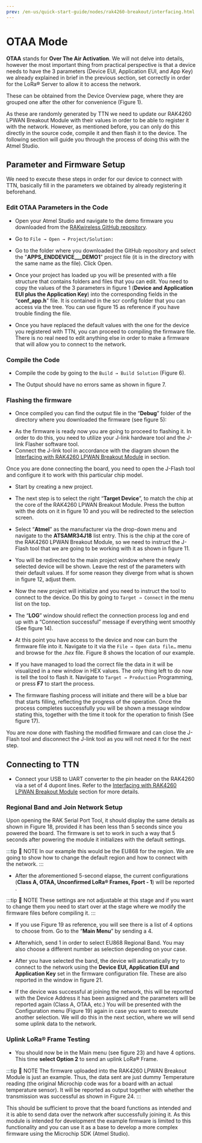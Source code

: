 ```yaml
---
prev: /en-us/quick-start-guide/nodes/rak4260-breakout/interfacing.html
---
```


# OTAA Mode

**OTAA** stands for **Over The Air Activation**. We will not delve into details, however the most important thing from practical perspective is that a device needs to have the 3 parameters (Device EUI, Application EUI, and App Key) we already explained in brief in the previous section, set correctly in order for the LoRa® Server to allow it to access the network.

These can be obtained from the Device Overview page, where they are grouped one after the other for convenience (Figure 1).

<rk-img
  src="/assets/images/quick-start-guide/rak4260-breakout/ttn/device-overview-parameters.png"
  width="100%"
  figure-number="1"
  caption="Device Overview Parameters"
/>

As these are randomly generated by TTN we need to update our RAK4260 LPWAN Breakout Module with their values in order to be able to register it with the network. However, as mentioned before, you can only do this directly in the source code, compile it and then
flash it to the device. The following section will guide you through the
process of doing this with the Atmel Studio.

## Parameter and Firmware Setup

We need to execute these steps in order for our device to connect with TTN, basically fill in the parameters we obtained by already registering it beforehand.

### Edit OTAA Parameters in the Code

- Open your Atmel Studio and navigate to the demo firmware you downloaded from the [RAKwireless GitHub repository](https://github.com/RAKWireless/RAK4260-LoRaNode-demo).

<rk-img
  src="/assets/images/quick-start-guide/rak4260-breakout/ttn/atmel-studio-main-page.png"
  width="100%"
  figure-number="2"
  caption="Atmel Studio main page"
/>

- Go to `File → Open → Project/Solution:`

<rk-img
  src="/assets/images/quick-start-guide/rak4260-breakout/ttn/open-the-sample-project.png"
  width="100%"
  figure-number="3"
  caption="Open the sample project"
/>

- Go to the folder where you downloaded the GitHub repository and select the "**APPS_ENDDEVICE\_\_\_DEMO1**" project file (it is in the directory with the same name as the file). Click Open.

<rk-img
  src="/assets/images/quick-start-guide/rak4260-breakout/ttn/demo-firmware-project-file.png"
  width="100%"
  figure-number="4"
  caption="Demo firmware project file"
/>

- Once your project has loaded up you will be presented with a file structure that contains folders and files that you can edit. You need to copy the values of the 3 parameters in figure 1 (**Device and Application EUI plus the Application Key**) into the corresponding fields in the “**conf_app.h**” file. It is contained in the scr config folder that you can access via the tree. You can use figure 15 as reference if you have trouble finding the file.

<rk-img
  src="/assets/images/quick-start-guide/rak4260-breakout/ttn/device-configuration-file.png"
  width="100%"
  figure-number="5"
  caption="Device configuration file (OTAA parameters)"
/>

- Once you have replaced the default values with the one for the device you registered with TTN, you can proceed to compiling the firmware file. There is no real need to edit anything else in order to make a firmware that will allow you to connect to the network.

### Compile the Code

- Compile the code by going to the `Build → Build Solution` (Figure 6).

<rk-img
  src="/assets/images/quick-start-guide/rak4260-breakout/ttn/compiling-code.png"
  width="100%"
  figure-number="6"
  caption="Compiling the code"
/>

- The Output should have no errors same as shown in figure 7.

<rk-img
  src="/assets/images/quick-start-guide/rak4260-breakout/ttn/successful-compiling-of-the-code.png"
  width="100%"
  figure-number="7"
  caption="Compiling the code"
/>

### Flashing the firmware

- Once compiled you can find the output file in the “**Debug**” folder of the directory where you downloaded the firmware (see figure 5):

<rk-img
  src="/assets/images/quick-start-guide/rak4260-breakout/ttn/firmware-hex-file.png"
  width="100%"
  figure-number="8"
  caption="Firmware .hex file"
/>

- As the firmware is ready now you are going to proceed to flashing it. In order to do this, you need to utilize your J-link hardware tool and the J-link Flasher software tool.
- Connect the J-link tool in accordance with the diagram shown the [Interfacing with RAK4260 LPWAN Breakout Module](/quick-start/rak4260-lpwan-breakout-module/interfacing-with-rak4260-lpwan-breakout-module#j-link-connection) in section.

Once you are done connecting the board, you need to open the J-Flash tool and configure it to work with this particular chip model.

- Start by creating a new project.

<rk-img
  src="/assets/images/quick-start-guide/rak4260-breakout/ttn/jflash-new-project-window.png"
  width="100%"
  figure-number="9"
  caption="J-Flash new project window"
/>

- The next step is to select the right “**Target Device**”, to match the chip at the core of the RAK4260 LPWAN Breakout Module. Press the button with the dots on it in figure 10 and you will be redirected to the selection screen.

<rk-img
  src="/assets/images/quick-start-guide/rak4260-breakout/ttn/new-project-settings.png"
  width="100%"
  figure-number="10"
  caption="New project settings"
/>

- Select “**Atmel**” as the manufacturer via the drop-down menu and navigate to the **ATSAMR34J18** list entry. This is the chip at the core of the RAK4260 LPWAN Breakout Module, so we need to instruct the J-Flash tool that we are going to be working with it as shown in figure 11.

<rk-img
  src="/assets/images/quick-start-guide/rak4260-breakout/ttn/device-selection.png"
  width="100%"
  figure-number="11"
  caption="Device selection"
/>

- You will be redirected to the main project window where the newly selected device will be shown. Leave the rest of the parameters with their default values. If for some reason they diverge from what is shown in figure 12, adjust them.

<rk-img
  src="/assets/images/quick-start-guide/rak4260-breakout/ttn/project-settings.png"
  width="100%"
  figure-number="12"
  caption="Project settings"
/>

- Now the new project will initialize and you need to instruct the tool to connect to the device. Do this by going to `Target → Connect` in the menu list on the top.

<rk-img
  src="/assets/images/quick-start-guide/rak4260-breakout/ttn/device-connection.png"
  width="100%"
  figure-number="13"
  caption="Device connection"
/>

- The “**LOG**” window should reflect the connection process log and end up with a “Connection successful” message if everything went smoothly (See figure 14).

<rk-img
  src="/assets/images/quick-start-guide/rak4260-breakout/ttn/device-log-successful-connection.png"
  width="100%"
  figure-number="14"
  caption="Device log (connection successful)"
/>

- At this point you have access to the device and now can burn the firmware file into it. Navigate to it via the `File → Open data file…` menu and browse for the _.hex_ file. Figure 8 shows the location of our example.

<rk-img
  src="/assets/images/quick-start-guide/rak4260-breakout/ttn/loading-the-firmware-file.png"
  width="100%"
  figure-number="15"
  caption="Loading the firmware file into the tool."
/>

- If you have managed to load the correct file the data in it will be visualized in a new window in HEX values. The only thing left to do now is tell the tool to flash it. Navigate to `Target → Production` Programming, or press **F7** to start the process.

<rk-img
  src="/assets/images/quick-start-guide/rak4260-breakout/ttn/flashing-the-firmware.png"
  width="100%"
  figure-number="16"
  caption="Flashing the firmware."
/>

- The firmware flashing process will initiate and there will be a blue bar that starts filling, reflecting the progress of the operation. Once the process completes successfully you will be shown a message window stating this, together with the time it took for the operation to finish (See figure 17).

<rk-img
  src="/assets/images/quick-start-guide/rak4260-breakout/ttn/loading-the-firmware-file.png"
  width="100%"
  figure-number="17"
  caption="Loading the firmware file into the tool"
/>

You are now done with flashing the modified firmware and can close the J-Flash tool and disconnect the J-link tool as you will not need it for the next step.

## Connecting to TTN

- Connect your USB to UART converter to the pin header on the RAK4260 via a set of 4 dupont lines. Refer to the [Interfacing with RAK4260 LPWAN Breakout Module](/quick-start/rak4260-breakout/interfacing.html#usb-to-uart) section for more details.

### Regional Band and Join Network Setup

Upon opening the RAK Serial Port Tool, it should display the same details as shown in Figure 18, provided it has been less than 5 seconds since you powered the board. The firmware is set to work in such a way that 5 seconds after powering the module it initializes with the default settings.

:::tip 📝 NOTE
In our example this would be the EU868 for the region. We are going to show how to change the default region and how to connect with the network.
:::

<rk-img
  src="/assets/images/quick-start-guide/rak4260-breakout/ttn/startup-default-output.png"
  width="50%"
  figure-number="18"
  caption="Start up default output"
/>

- After the aforementioned 5-second elapse, the current configurations (**Class A, OTAA, Unconfirmed LoRa® Frames, Fport - 1**) will be reported .

:::tip 📝 NOTE
These settings are not adjustable at this stage and if you want to change them you need to start over at the stage where we modify the firmware files before compiling it.
:::

- If you use Figure 19 as reference, you will see there is a list of 4 options to choose from. Go to the “**Main Menu**” by sending a 4.

<rk-img
  src="/assets/images/quick-start-guide/rak4260-breakout/ttn/configuration-menu.png"
  width="50%"
  figure-number="19"
  caption="Configuration menu"
/>

- Afterwhich, send 1 in order to select EU868 Regional Band. You may also choose a different number as selection depending on your case.

<rk-img
  src="/assets/images/quick-start-guide/rak4260-breakout/ttn/band-selection-menu.png"
  width="50%"
  figure-number="20"
  caption="Band selection menu"
/>

- After you have selected the band, the device will automatically try to connect to the network using the **Device EUI, Application EUI and Application Key** set in the firmware configuration file. These are also reported in the window in figure 21.

<rk-img
  src="/assets/images/quick-start-guide/rak4260-breakout/ttn/network-join-parameters-set.png"
  width="50%"
  figure-number="21"
  caption="Network join parameters set"
/>

- If the device was successful at joining the network, this will be reported with the Device Address it has been assigned and the parameters will be reported again (Class A, OTAA, etc.) You will be presented with the Configuration menu (Figure 19) again in case you want to execute another selection. We will do this in the next section, where we will send some uplink data to the network.

<rk-img
  src="/assets/images/quick-start-guide/rak4260-breakout/ttn/successful-network-join.png"
  width="50%"
  figure-number="22"
  caption="Successful network join"
/>

### Uplink LoRa® Frame Testing

- You should now be in the Main menu (see figure 23) and have 4 options. This time **select Option 2** to send an uplink LoRa® Frame.

<rk-img
  src="/assets/images/quick-start-guide/rak4260-breakout/ttn/sending-data-to-the-server.png"
  width="50%"
  figure-number="23"
  caption="Sending data to the server"
/>

:::tip 📝 NOTE
The firmware uploaded into the RAK4260 LPWAN Breakout Module is just an example. Thus, the data sent are just dummy Temperature reading (the original Microchip code was for a board with an actual temperature sensor). It will be reported as output together with whether the transmission was successful as shown in Figure 24.
:::

<rk-img
  src="/assets/images/quick-start-guide/rak4260-breakout/ttn/sending-data-successful.png"
  width="50%"
  figure-number="24"
  caption="Sending data to the server (successful)"
/>

This should be sufficient to prove that the board functions as intended and it is able to send data over the network after successfully joining it. As this module is intended for development the example firmware is limited to this functionality and you can use it as a base to develop a more complex firmware using the Microchip SDK (Atmel Studio).
